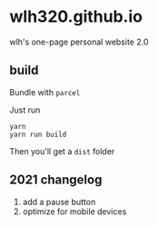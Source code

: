 # wlh320.github.io

wlh's one-page personal website 2.0

## build

Bundle with `parcel`

Just run

```
yarn
yarn run build
```

Then you'll get a `dist` folder

## 2021 changelog

1. add a pause button
2. optimize for mobile devices
